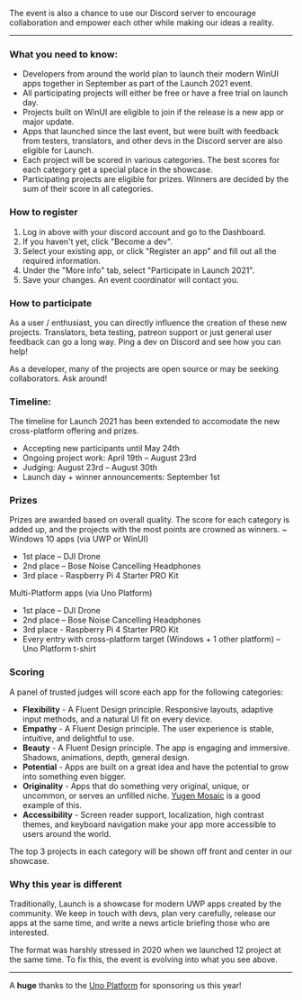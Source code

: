 The event is also a chance to use our Discord server to encourage collaboration and empower each other while making our ideas a reality.

---

### What you need to know:
- Developers from around the world plan to launch their modern WinUI apps together in September as part of the Launch 2021 event.
- All participating projects will either be free or have a free trial on launch day.
- Projects built on WinUI are eligible to join if the release is a new app or major update.
- Apps that launched since the last event, but were built with feedback from testers, translators, and other devs in the Discord server are also eligible for Launch.
- Each project will be scored in various categories. The best scores for each category get a special place in the showcase.	
- Participating projects are eligible for prizes. Winners are decided by the sum of their score in all categories.

### How to register
1. Log in above with your discord account and go to the Dashboard.
2. If you haven't yet, click "Become a dev".
3. Select your existing app, or click "Register an app" and fill out all the required information.
4. Under the "More info" tab, select "Participate in Launch 2021".
5. Save your changes. An event coordinator will contact you.

### How to participate
As a user / enthusiast, you can directly influence the creation of these new projects. Translators, beta testing, patreon support or just general user feedback can go a long way. Ping a dev on Discord and see how you can help!

As a developer, many of the projects are open source or may be seeking collaborators. Ask around!

### Timeline: 
The timeline for Launch 2021 has been extended to accomodate the new cross-platform offering and prizes.
- Accepting new participants until May 24th
- Ongoing project work:  April 19th – August 23rd
- Judging: August 23rd – August 30th
- Launch day + winner announcements: September 1st

### Prizes

Prizes are awarded based on overall quality. The score for each category is added up, and the projects with the most points are crowned as winners.
~
Windows 10 apps (via UWP or WinUI)
- 1st place – DJI Drone 
- 2nd place – Bose Noise Cancelling Headphones
- 3rd place - Raspberry Pi 4 Starter PRO Kit

Multi-Platform apps (via Uno Platform)
- 1st place – DJI Drone 
- 2nd place – Bose Noise Cancelling Headphones
- 3rd place - Raspberry Pi 4 Starter PRO Kit
- Every entry with cross-platform target (Windows + 1 other platform) – Uno Platform t-shirt
 
### Scoring
A panel of trusted judges will score each app for the following categories:

 - **Flexibility** - A Fluent Design principle. Responsive layouts, adaptive input methods, and a natural UI fit on every device.
 - **Empathy** - A Fluent Design principle. The user experience is stable, intuitive, and delightful to use. 
 - **Beauty** - A Fluent Design principle. The app is engaging and immersive. Shadows, animations, depth, general design.
 - **Potential** - Apps are built on a great idea and have the potential to grow into something even bigger.
 - **Originality** - Apps that do something very original, unique, or uncommon, or serves an unfilled niche. [Yugen Mosaic](https://www.microsoft.com/en-us/p/yugen-mosaic/9pf0s24cx0d4) is a good example of this.
 - **Accessibility** - Screen reader support, localization, high contrast themes, and keyboard navigation make your app more accessible to users around the world.

The top 3 projects in each category will be shown off front and center in our showcase.
 

### Why this year is different
Traditionally, Launch is a showcase for modern UWP apps created by the community. We keep in touch with devs, plan very carefully, release our apps at the same time, and write a news article briefing those who are interested.

The format was harshly stressed in 2020 when we launched 12 project at the same time. To fix this, the event is evolving into what you see above. 

---

A **huge** thanks to the [Uno Platform](https://platform.uno/) for sponsoring us this year!
